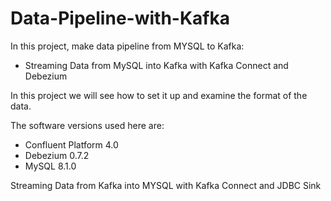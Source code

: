 # Data-Pipeline-with-Kafka

In this project, make data pipeline from MYSQL to Kafka:<br/>

* Streaming Data from MySQL into Kafka with Kafka Connect and Debezium<br/>

 In this project we will see how to set it up and examine the format of the data.<br/>
 
The software versions used here are:<br/>
* Confluent Platform 4.0<br/>
* Debezium 0.7.2<br/>
* MySQL 8.1.0<br/>

Streaming Data from Kafka into MYSQL with Kafka Connect and JDBC Sink
